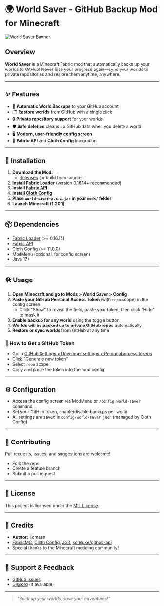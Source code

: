 # 🌍 World Saver - GitHub Backup Mod for Minecraft

![World Saver Banner](https://raw.githubusercontent.com/yourusername/world-saver/main/assets/world-saver/icon.png)

## Overview

**World Saver** is a Minecraft Fabric mod that automatically backs up your worlds to GitHub! Never lose your progress again—sync your worlds to private repositories and restore them anytime, anywhere.

---

## ✨ Features
- 🔄 **Automatic World Backups** to your GitHub account
- 🗂️ **Restore worlds** from GitHub with a single click
- 🔒 **Private repository support** for your worlds
- 🛡️ **Safe deletion** cleans up GitHub data when you delete a world
- 🖥️ **Modern, user-friendly config screen**
- 🧩 **Fabric API** and **Cloth Config** integration

---

## 🚀 Installation

1. **Download the Mod:**
   - [Releases](https://github.com/yourusername/world-saver/releases) (or build from source)
2. **Install [Fabric Loader](https://fabricmc.net/use/installer/)** (version 0.16.14+ recommended)
3. **Install [Fabric API](https://www.curseforge.com/minecraft/mc-mods/fabric-api)**
4. **Install [Cloth Config](https://www.curseforge.com/minecraft/mc-mods/cloth-config)**
5. **Place `world-saver-x.x.x.jar` in your `mods/` folder**
6. **Launch Minecraft (1.20.1)**

---

## 📦 Dependencies
- [Fabric Loader](https://fabricmc.net/use/installer/) (>= 0.16.14)
- [Fabric API](https://www.curseforge.com/minecraft/mc-mods/fabric-api)
- [Cloth Config](https://www.curseforge.com/minecraft/mc-mods/cloth-config) (>= 11.0.0)
- [ModMenu](https://www.curseforge.com/minecraft/mc-mods/modmenu) (optional, for config screen)
- Java 17+

---

## 🛠️ Usage

1. **Open Minecraft and go to Mods > World Saver > Config**
2. **Paste your GitHub Personal Access Token** (with `repo` scope) in the config screen
   - Click "Show" to reveal the field, paste your token, then click "Hide" to mask it
3. **Enable backup for any world** using the toggle button
4. **Worlds will be backed up to private GitHub repos** automatically
5. **Restore or sync worlds** from GitHub at any time

### 🔑 How to Get a GitHub Token
- Go to [GitHub Settings > Developer settings > Personal access tokens](https://github.com/settings/tokens)
- Click "Generate new token"
- Select `repo` scope
- Copy and paste the token into the mod config

---

## ⚙️ Configuration
- Access the config screen via ModMenu or `/config world-saver` command
- Set your GitHub token, enable/disable backups per world
- All settings are saved in `config/world-saver.json` (managed by Cloth Config)

---

## 🤝 Contributing

Pull requests, issues, and suggestions are welcome!
- Fork the repo
- Create a feature branch
- Submit a pull request

---

## 📄 License

This project is licensed under the [MIT License](LICENSE).

---

## 🙏 Credits
- **Author:** Tomesh
- [FabricMC](https://fabricmc.net/), [Cloth Config](https://github.com/shedaniel/cloth-config), [JGit](https://www.eclipse.org/jgit/), [kohsuke/github-api](https://github.com/hub4j/github-api)
- Special thanks to the Minecraft modding community!

---

## 💬 Support & Feedback

- [GitHub Issues](https://github.com/yourusername/world-saver/issues)
- [Discord](https://discord.gg/yourserver) (if available)

---

> _"Back up your worlds, save your adventures!"_ 